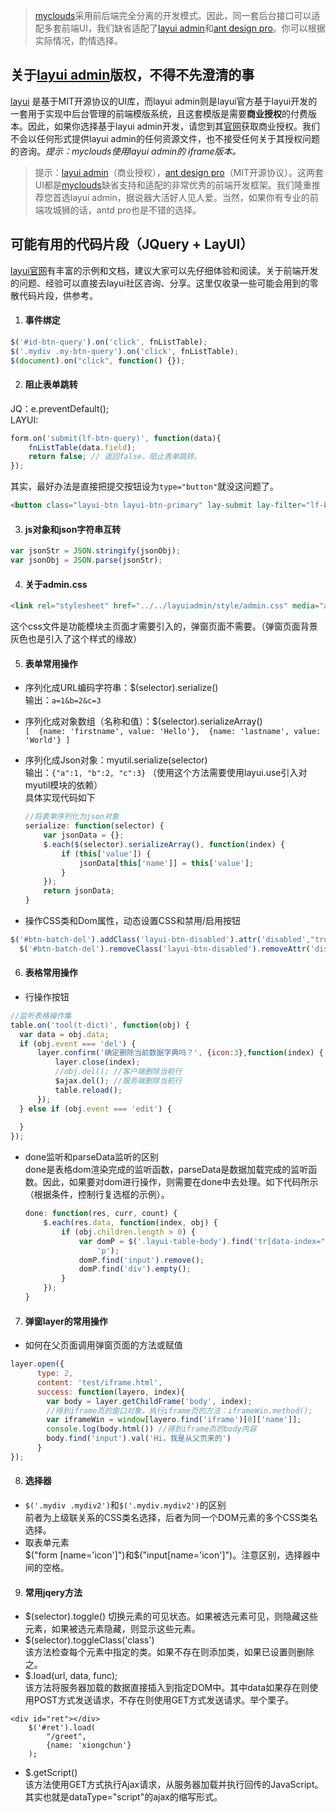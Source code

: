 >[myclouds](https://gitee.com/osworks/MyClouds)采用前后端完全分离的开发模式。因此，同一套后台接口可以适配多套前端UI，我们缺省适配了[layui admin](https://www.layui.com/admin/)和[ant design pro](https://pro.ant.design/index-cn)。你可以根据实际情况，酌情选择。

## 关于[layui admin](https://www.layui.com/admin/)版权，不得不先澄清的事
[layui](https://www.layui.com) 是基于MIT开源协议的UI库，而layui admin则是layui官方基于layui开发的一套用于实现中后台管理的前端模版系统，且这套模版是需要**商业授权**的付费版本。因此，如果你选择基于layui admin开发，请您到其[官网](https://www.layui.com/admin/)获取商业授权。我们不会以任何形式提供layui admin的任何资源文件，也不接受任何关于其授权问题的咨询。*提示：myclouds使用layui admin的 iframe版本。*
> 提示：[layui admin](https://www.layui.com/admin/)（商业授权），[ant design pro](https://pro.ant.design/index-cn)（MIT开源协议）。这两套UI都是[myclouds](https://gitee.com/osworks/MyClouds)缺省支持和适配的非常优秀的前端开发框架。我们隆重推荐您首选layui admin，据说器大活好人见人爱。当然，如果你有专业的前端攻城狮的话，antd pro也是不错的选择。

## 可能有用的代码片段（JQuery + LayUI）
[layui官网](https://www.layui.com)有丰富的示例和文档，建议大家可以先仔细体验和阅读。关于前端开发的问题、经验可以直接去layui社区咨询、分享。这里仅收录一些可能会用到的零散代码片段，供参考。

1. #### 事件绑定
``` javascript
$('#id-btn-query').on('click', fnListTable);  
$('.mydiv .my-btn-query').on('click', fnListTable);
$(document).on("click", function() {});
```
2. #### 阻止表单跳转
JQ：e.preventDefault();  
LAYUI:  
``` javascript
form.on('submit(lf-btn-query)', function(data){
	fnListTable(data.field);
	return false; // 返回false，阻止表单跳转。
});
```
其实，最好办法是直接把提交按钮设为`type="button"`就没这问题了。
``` html
<button class="layui-btn layui-btn-primary" lay-submit lay-filter="lf-btn-query" type="button">
```

3. #### js对象和json字符串互转
``` javascript
var jsonStr = JSON.stringify(jsonObj);
var jsonObj = JSON.parse(jsonStr);
```
4. #### 关于admin.css
``` html
<link rel="stylesheet" href="../../layuiadmin/style/admin.css" media="all">
```
这个css文件是功能模块主页面才需要引入的，弹窗页面不需要。（弹窗页面背景灰色也是引入了这个样式的缘故）

5. #### 表单常用操作
  - 序列化成URL编码字符串：$(selector).serialize()  
     输出：`a=1&b=2&c=3`

  - 序列化成对象数组（名称和值）：$(selector).serializeArray()  
		```
		[ 
		  {name: 'firstname', value: 'Hello'}, 
		  {name: 'lastname', value: 'World'}
		]
		```

  - 序列化成Json对象：myutil.serialize(selector)  
    输出：`{"a":1, "b":2, "c":3}`  （使用这个方法需要使用layui.use引入对myutil模块的依赖）  
	具体实现代码如下  
	``` javascript
	//将表单序列化为json对象
	serialize: function(selector) {
		var jsonData = {};
		$.each($(selector).serializeArray(), function(index) {
			if (this['value']) {
				jsonData[this['name']] = this['value'];
			}
		});
		return jsonData;
	}
	```

  - 操作CSS类和Dom属性，动态设置CSS和禁用/启用按钮
   ``` javascript
   $('#btn-batch-del').addClass('layui-btn-disabled').attr('disabled',"true");
	 $('#btn-batch-del').removeClass('layui-btn-disabled').removeAttr('disabled');
   ```
   
6. #### 表格常用操作
  - 行操作按钮
  ``` javascript
  //监听表格操作集
  table.on('tool(t-dict)', function(obj) {
  	var data = obj.data;
  	if (obj.event === 'del') {
  		layer.confirm('确定删除当前数据字典吗？', {icon:3},function(index) {
  			layer.close(index);
			//obj.del(); //客户端删除当前行
			$ajax.del(); //服务端删除当前行
			table.reload();
  		});
  	} else if (obj.event === 'edit') {
		
  	}
  });
  ```

 - done监听和parseData监听的区别  
   done是表格dom渲染完成的监听函数，parseData是数据加载完成的监听函数。因此，如果要对dom进行操作，则需要在done中去处理。如下代码所示（根据条件，控制行复选框的示例）。
	``` javascript
	done: function(res, curr, count) {
		$.each(res.data, function(index, obj) {
			if (obj.children.length > 0) {
				var domP = $('.layui-table-body').find('tr[data-index="' + obj.lay_table_index + '"]').find('td:first').find(
					'p');
				domP.find('input').remove();
				domP.find('div').empty();
			}
		});
	}
	```

7. #### 弹窗layer的常用操作
  - 如何在父页面调用弹窗页面的方法或赋值
``` javascript
layer.open({
	  type: 2,
	  content: 'test/iframe.html',
	  success: function(layero, index){
		var body = layer.getChildFrame('body', index);
		//得到iframe页的窗口对象，执行iframe页的方法：iframeWin.method();
		var iframeWin = window[layero.find('iframe')[0]['name']];
		console.log(body.html()) //得到iframe页的body内容
		body.find('input').val('Hi，我是从父页来的')
	  }
});      
```
8. #### 选择器
  - `$('.mydiv .mydiv2')`和`$('.mydiv.mydiv2')`的区别  
	   前者为上级联关系的CSS类名选择，后者为同一个DOM元素的多个CSS类名选择。
  - 取表单元素  
    $("form [name='icon']")和$("input[name='icon']")。注意区别，选择器中间的空格。

9. #### 常用jqery方法
 - $(selector).toggle()
   切换元素的可见状态。如果被选元素可见，则隐藏这些元素，如果被选元素隐藏，则显示这些元素。
  - $(selector).toggleClass('class')  
    该方法检查每个元素中指定的类。如果不存在则添加类，如果已设置则删除之。
  - $.load(url, data, func);  
    该方法将服务器加载的数据直接插入到指定DOM中。其中data如果存在则使用POST方式发送请求，不存在则使用GET方式发送请求。举个栗子。
```
<div id="ret"></div>
	$('#ret').load(
		"/greet",
		{name: 'xiongchun'}
	);
```
  - $.getScript()  
    该方法使用GET方式执行Ajax请求，从服务器加载并执行回传的JavaScript。其实也就是dataType="script"的ajax的缩写形式。